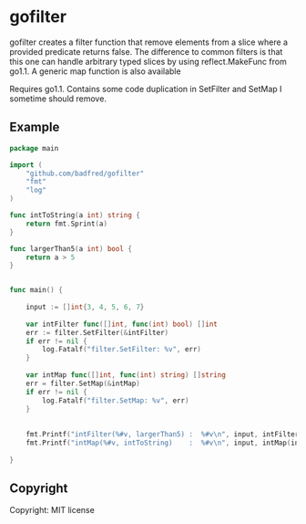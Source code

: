 gofilter
========

gofilter creates a filter function that remove elements from a slice where a provided predicate returns false. The difference to common filters is that this one can handle arbitrary typed slices by using reflect.MakeFunc from go1.1. A generic map function is also available

Requires go1.1. Contains some code duplication in SetFilter and SetMap I sometime should remove.

Example
-------
```Go
package main

import (
	"github.com/badfred/gofilter"
	"fmt"
	"log"
)

func intToString(a int) string {
	return fmt.Sprint(a)
}

func largerThan5(a int) bool {
	return a > 5
}


func main() {
	
	input := []int{3, 4, 5, 6, 7}
	
	var intFilter func([]int, func(int) bool) []int
	err := filter.SetFilter(&intFilter)
	if err != nil {
		log.Fatalf("filter.SetFilter: %v", err)
	}
	
	var intMap func([]int, func(int) string) []string
	err = filter.SetMap(&intMap)
	if err != nil {
		log.Fatalf("filter.SetMap: %v", err)
	}
	
	
	fmt.Printf("intFilter(%#v, largerThan5) :  %#v\n", input, intFilter(input, largerThan5))
	fmt.Printf("intMap(%#v, intToString)    :  %#v\n", input, intMap(input, intToString))
	
}
```

Copyright
---------

Copyright: MIT license
